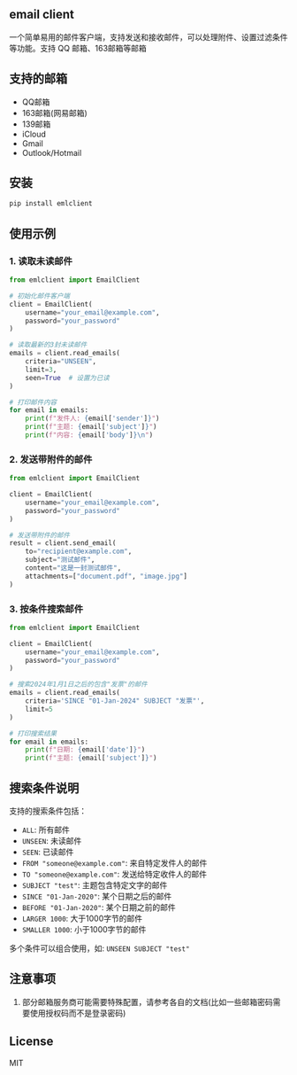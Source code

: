 ## email client

一个简单易用的邮件客户端，支持发送和接收邮件，可以处理附件、设置过滤条件等功能。支持 QQ 邮箱、163邮箱等邮箱

## 支持的邮箱

- QQ邮箱
- 163邮箱(网易邮箱)
- 139邮箱
- iCloud
- Gmail
- Outlook/Hotmail

## 安装

```bash
pip install emlclient
```

## 使用示例

### 1. 读取未读邮件

```python
from emlclient import EmailClient

# 初始化邮件客户端
client = EmailClient(
    username="your_email@example.com",
    password="your_password"
)

# 读取最新的3封未读邮件
emails = client.read_emails(
    criteria="UNSEEN",
    limit=3,
    seen=True  # 设置为已读
)

# 打印邮件内容
for email in emails:
    print(f"发件人: {email['sender']}")
    print(f"主题: {email['subject']}")
    print(f"内容: {email['body']}\n")
```

### 2. 发送带附件的邮件

```python
from emlclient import EmailClient

client = EmailClient(
    username="your_email@example.com",
    password="your_password"
)

# 发送带附件的邮件
result = client.send_email(
    to="recipient@example.com",
    subject="测试邮件",
    content="这是一封测试邮件",
    attachments=["document.pdf", "image.jpg"]
)
```

### 3. 按条件搜索邮件

```python
from emlclient import EmailClient

client = EmailClient(
    username="your_email@example.com",
    password="your_password"
)

# 搜索2024年1月1日之后的包含"发票"的邮件
emails = client.read_emails(
    criteria='SINCE "01-Jan-2024" SUBJECT "发票"',
    limit=5
)

# 打印搜索结果
for email in emails:
    print(f"日期: {email['date']}")
    print(f"主题: {email['subject']}")
```

## 搜索条件说明

支持的搜索条件包括：
- `ALL`: 所有邮件
- `UNSEEN`: 未读邮件
- `SEEN`: 已读邮件
- `FROM "someone@example.com"`: 来自特定发件人的邮件
- `TO "someone@example.com"`: 发送给特定收件人的邮件
- `SUBJECT "test"`: 主题包含特定文字的邮件
- `SINCE "01-Jan-2020"`: 某个日期之后的邮件
- `BEFORE "01-Jan-2020"`: 某个日期之前的邮件
- `LARGER 1000`: 大于1000字节的邮件
- `SMALLER 1000`: 小于1000字节的邮件

多个条件可以组合使用，如: `UNSEEN SUBJECT "test"`

## 注意事项

1. 部分邮箱服务商可能需要特殊配置，请参考各自的文档(比如一些邮箱密码需要使用授权码而不是登录密码)

## License

MIT
